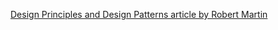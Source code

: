 [Design Principles and Design Patterns article by Robert Martin](http://staff.cs.utu.fi/~jounsmed/doos_06/material/DesignPrinciplesAndPatterns.pdf)
